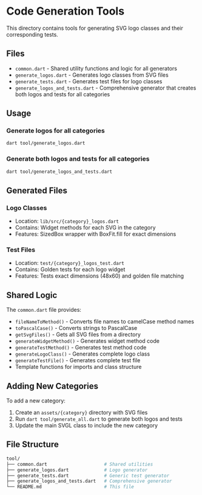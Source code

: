 # Code Generation Tools

This directory contains tools for generating SVG logo classes and their corresponding tests.

## Files

- `common.dart` - Shared utility functions and logic for all generators
- `generate_logos.dart` - Generates logo classes from SVG files
- `generate_tests.dart` - Generates test files for logo classes
- `generate_logos_and_tests.dart` - Comprehensive generator that creates both logos and tests for all categories

## Usage

### Generate logos for all categories

```bash
dart tool/generate_logos.dart
```

### Generate both logos and tests for all categories

```bash
dart tool/generate_logos_and_tests.dart
```

## Generated Files

### Logo Classes

- Location: `lib/src/{category}_logos.dart`
- Contains: Widget methods for each SVG in the category
- Features: SizedBox wrapper with BoxFit.fill for exact dimensions

### Test Files

- Location: `test/{category}_logos_test.dart`
- Contains: Golden tests for each logo widget
- Features: Tests exact dimensions (48x60) and golden file matching

## Shared Logic

The `common.dart` file provides:

- `fileNameToMethod()` - Converts file names to camelCase method names
- `toPascalCase()` - Converts strings to PascalCase
- `getSvgFiles()` - Gets all SVG files from a directory
- `generateWidgetMethod()` - Generates widget method code
- `generateTestMethod()` - Generates test method code
- `generateLogoClass()` - Generates complete logo class
- `generateTestFile()` - Generates complete test file
- Template functions for imports and class structure

## Adding New Categories

To add a new category:

1. Create an `assets/{category}` directory with SVG files
2. Run `dart tool/generate_all.dart` to generate both logos and tests
3. Update the main SVGL class to include the new category

## File Structure

```bash
tool/
├── common.dart                     # Shared utilities
├── generate_logos.dart             # Logo generator
├── generate_tests.dart             # Generic test generator
├── generate_logos_and_tests.dart   # Comprehensive generator
└── README.md                       # This file
```
